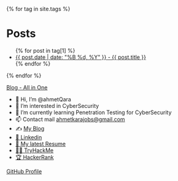 {% for tag in site.tags %}
  <h1>Posts</h1>
  <ul>
    {% for post in tag[1] %}
      <li><a href="{{ post.url }}">{{ post.date | date: "%B %d, %Y" }} - {{ post.title }}</a></li>
    {% endfor %}
  </ul>
{% endfor %}

[Blog - All in One](https://ahmetqara.github.io/blog/index.html)


- 👋 Hi, I’m @ahmetQara
- 👀 I’m interested in CyberSecurity
- 🌱 I’m currently learning Penetration Testing for CyberSecurity
- 📫 Contact mail ahmetkarajobs@gmail.com
- ✍️ [My Blog](https://ahmetqara.github.io/)
- ‍[💼 Linkedin](https://www.linkedin.com/in/ahmet-kara-8a64211a6/)
- [🤵 My latest Resume](https://github.com/ahmetQara/Resume/blob/main/AHMET_KARA_CV.pdf)
- [🐱‍💻 TryHackMe](https://tryhackme.com/p/AhmetKara)
- [🏆 HackerRank](https://www.hackerrank.com/ahmetkara2022)

[GitHub Profile](https://github.com/AhmetQara)
